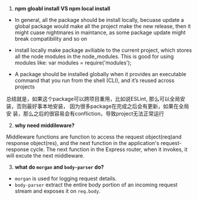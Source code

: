 1. **npm gloabl install VS npm local install**

- In general, all the package should be install locally, becuase update a global package would make all the project make the new             release, then it might cuase nightmares in maintance, as some package update might break compatibility and so on

- install locally make package aviliable to the current project, which stores all the node modules in the node_modules. This is            good for using modules like: var modules =  require('modules');  

- A package should be installed globally when it provides an executable command that you run from the shell (CLI), and it’s reused           across projects

总结就是，如果这个package可以跨项目重用，比如说ESLint, 那么可以全局安装，否则最好事本地安装， 因为很多package在完成之后会有更新，如果在全局安       装，那么之后的很容易会有confliction，导致project无法正常运行  

2. **why need middileware?**

Middleware functions are function to access the request object(req)and response object(res), and the next function in the application's request-response cycle. The next function in the Express router, when it invokes, it will excute the next middleware. 

3. **what do `morgan` and `body-parser` do?**

- `morgan` is used for logging request details.
- `body-parser` extract the entire body portion of an incoming request stream and exposes it on `req.body`.

